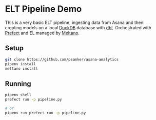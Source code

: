 # ELT Pipeline Demo

This is a very basic ELT pipeline, ingesting data from Asana and then creating models on a local [DuckDB](https://duckdb.org) database with [dbt](http://getdbt.com). Orchestrated with [Prefect](https://prefect.io) and EL managed by [Meltano](https://meltano.com).

## Setup

```sh
git clone https://github.com/psanker/asana-analytics
pipenv install
meltano install
```

## Running

```sh
pipenv shell
prefect run -p pipeline.py

# or
pipenv run prefect run -p pipeline.py
```